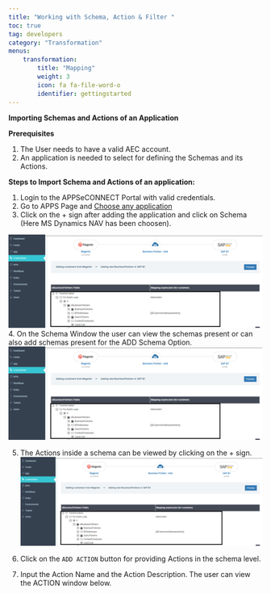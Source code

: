 ```yaml
---
title: "Working with Schema, Action & Filter "
toc: true
tag: developers
category: "Transformation"
menus: 
    transformation:
        title: "Mapping"
        weight: 3
        icon: fa fa-file-word-o
        identifier: gettingstarted
---
```


**Importing Schemas and Actions of an Application**

**Prerequisites**

1.	The User needs to have a valid AEC account.
2.	An application is needed to select for defining the Schemas and its Actions.

**Steps to Import Schema and Actions of an application:**

1.	Login to the APPSeCONNECT Portal with valid credentials.
2.  Go to APPS Page and [Choose any application]()
3.  Click on the + sign after adding the application and click on Schema 
    (Here MS Dynamics NAV has been choosen). 

![Scenario1-GroupingCondition](/staticfiles/Transformation/media/mapping_defaultscreen.png)
4. On the Schema Window the user can view the schemas present or can also add schemas present for the ADD Schema Option.
![Scenario1-GroupingCondition](/staticfiles/Transformation/media/mapping_defaultscreen.png)

5.	The Actions inside a schema can be viewed by clicking on the + sign. 
![Scenario1-GroupingCondition](/staticfiles/Transformation/media/mapping_defaultscreen.png)

6.	Click on the `ADD ACTION` button for providing Actions in the schema level. 

7.  Input the Action Name and the Action Description. The user can view the ACTION window below.
